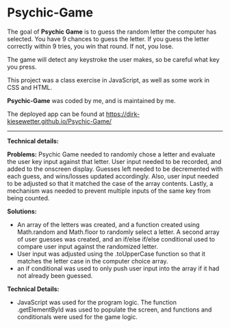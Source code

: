 # Psychic-Game

The goal of **Psychic Game** is to guess the random letter the computer has selected. You have 9 chances to guess the letter. 
If you guess the letter correctly within 9 tries, you win that round. If not, you lose.

The game will detect any keystroke the user makes, so be careful what key you press.

This project was a class exercise in JavaScript, as well as some work in CSS and HTML.

**Psychic-Game** was coded by me, and is maintained by me.

The deployed app can be found at https://dirk-kiesewetter.github.io/Psychic-Game/

_____________________________________________________________________________________________
**Technical details:**

**Problems:**
Psychic Game needed to randomly chose a letter and evaluate the user key input against that letter. User input needed to be recorded, and added to the onscreen display. Guesses left needed to be decremented with each guess, and wins/losses updated accordingly. Also, user input needed to be adjusted so that it matched the case of the array contents. Lastly, a mechanism was needed to prevent multiple inputs of the same key from being counted.

**Solutions:**
* An array of the letters was created, and a function created using Math.random and Math.floor to randomly select a letter. A second array of user guesses was created, and an if/else if/else conditional used to compare user input against the randomized letter. 
* User input was adjusted using the .toUpperCase function so that it matches the letter case in the computer choice array.
* an if conditional was used to only push user input into the array if it had not already been guessed.

**Technical Details:**
* JavaScript was used for the program logic. The function .getElementById was used to populate the screen, and functions and conditionals were used for the game logic.